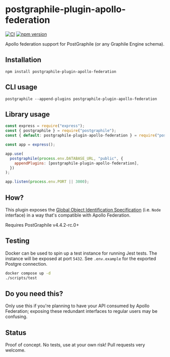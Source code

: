 # postgraphile-plugin-apollo-federation

[![CI](https://github.com/brooklyn-labs/postgraphile-plugin-apollo-federation/actions/workflows/ci.yml/badge.svg)](https://github.com/brooklyn-labs/postgraphile-plugin-apollo-federation)
[![npm version](https://img.shields.io/npm/v/@brooklyn-labs/postgraphile-plugin-apollo-federation)](https://www.npmjs.com/package/@brooklyn-labs/postgraphile-plugin-apollo-federation)

Apollo federation support for PostGraphile (or any Graphile Engine schema).

## Installation

```shell
npm install postgraphile-plugin-apollo-federation
```

## CLI usage

```shell
postgraphile --append-plugins postgraphile-plugin-apollo-federation
```

## Library usage

```js
const express = require("express");
const { postgraphile } = require("postgraphile");
const { default: postgraphile-plugin-apollo-federation } = require("postgraphile-plugin-apollo-federation");

const app = express();

app.use(
  postgraphile(process.env.DATABASE_URL, "public", {
    appendPlugins: [postgraphile-plugin-apollo-federation],
  })
);

app.listen(process.env.PORT || 3000);
```

## How?

This plugin exposes the [Global Object Identification
Specification](https://facebook.github.io/relay/graphql/objectidentification.htm)
(i.e. `Node` interface) in a way that's compatible with Apollo Federation.

Requires PostGraphile v4.4.2-rc.0+

## Testing

Docker can be used to spin up a test instance for running Jest tests. The instance will be exposed at port `5432`. See `.env.example` for the exported Postgre connection.

```sh
docker compose up -d
./scripts/test
```

## Do you need this?

Only use this if you're planning to have your API consumed by Apollo
Federation; exposing these redundant interfaces to regular users may be
confusing.

## Status

Proof of concept. No tests, use at your own risk! Pull requests very welcome.
